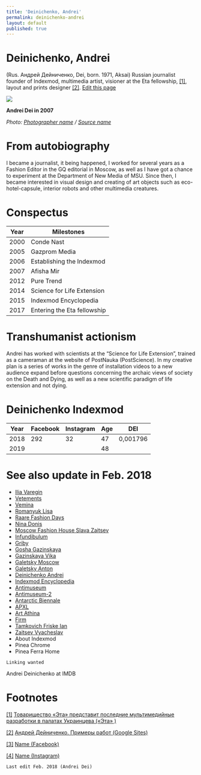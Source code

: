 ```yaml
---
title: 'Deinichenko, Andrei'
permalink: deinichenko-andrei
layout: default
published: true
---
```


# Deinichenko, Andrei


(Rus. Андрей Дейниченко, Dei, born. 1971, Aksai) Russian journalist founder of Indexmod, multimedia artist, visioner at the Eta fellowship, <span id="a1">[\[1\]](#f1)</span>, layout and prints designer <span id="a2">[\[2\]](#f2)</span>. [Edit this page](http://prose.io/#indexmod/encyclopedia/edit/master/deinichenko-andrei.md)

![](https://www.ljplus.ru/img4/d/o/donor_darom/deynichenko.jpg)


**Andrei Dei in 2007**

*Photo: [Photographer name](/photographer-name-page) / [Source name](/source-name-page)*

# From autobiography

I became a journalist, it being happened, I worked for several years as a Fashion Editor in the GQ editorial in Moscow, as well as I have got a chance to experiment at the Department of New Media of MSU. Since then, I became interested in visual design and creating of art objects such as eco-hotel-capsule, interior robots and other multimedia creatures.

# Conspectus

|Year|Milestones|
|----|-----|
|2000|Conde Nast|
|2005|Gazprom Media|
|2006|Establishing the Indexmod|
|2007|Afisha Mir|
|2012|Pure Trend|
|2014|Science for Life Extension|
|2015|Indexmod Encyclopedia|
|2017|Entering the Eta fellowship|

# Transhumanist actionism

Andrei has worked with scientists at the “Science for Life Extension”, trained as a cameraman at the website of PostNauka (PostScience). In my creative plan is a series of works in the genre of installation videos to a new audience expand before questions concerning the archaic views of society on the Death and Dying, as well as a new scientific paradigm of life extension and not dying.

# Deinichenko Indexmod

|Year|Facebook|Instagram|Age|DEI|
|-|-|-|-|-|
|2018|292|32|47|0,001796|
|2019|||48||

# See also update in Feb. 2018

+ [Ilia Varegin](varegin-ilia)
+ [Vetements](vetements)
+ [Vemina](vemina)
+ [Romanyuk Lisa](romanyuk-lisa)
+ [Raare Fashion Days](raare-fashion-days)
+ [Nina Donis](nina-donis)
+ [Moscow Fashion House Slava Zaitsev](moscow-fashion-house-slava-zaitsev)
+ [Infundibulum](infundibulum)
+ [Griby](griby)
+ [Gosha Gazinskaya](gosha-gazinskaya)
+ [Gazinskaya Vika](gazinskaya-vika)
+ [Galetsky Moscow](galetsky-moscow)
+ [Galetsky Anton](galetsky-anton)
+ [Deinichenko Andrei](deinichenko-andrei)
+ [Indexmod Encyclopedia](indexmod-encyclopedia)
+ [Antimuseum](antimuseum)
+ [Antimuseum-2](antimuseum-2)
+ [Antarctic Biennale](antarctic-biennale)
+ [APXL](apxl)
+ [Art Athina](art-athina)
+ [Firm](firm)
+ [Tamkovich Friske Ian](tamkovich-friske-ian)
+ [Zaitsev Vyacheslav](zaitsev-vyacheslav)
+ About Indexmod
+ Pinea Chrome
+ Pinea Ferra Home

`Linking wanted`

Andrei Deinichenko at IMDB

# Footnotes

[[1]](#a1) <span id="f1"></span> [Товарищество «Эта» представит последние мультимедийные разработки в палатах Украинцева («Эта» )](http://e-t-a.space/14-февраля-2018)

[[2]](#a2) <span id="f2"></span> [Андрей Дейниченко. Примеры работ (Google Sites)](https://sites.google.com/site/andreideinichenko/)

[[3]](#a3) <span id="f3"></span> [Name (Facebook)](http://example.net/article)

[[4]](#a4) <span id="f4"></span> [Name (Instagram)](http://example.net/article)



`Last edit Feb. 2018 (Andrei Dei)`

